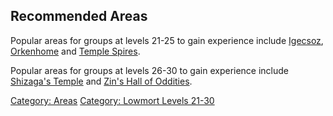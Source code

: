 ## Recommended Areas

Popular areas for groups at levels 21-25 to gain experience include
[Igecsoz](:Category:_Igecsoz "wikilink"),
[Orkenhome](:Category:_Orkenhome "wikilink") and [ Temple
Spires](:Category:_Temple_Spires "wikilink").

Popular areas for groups at levels 26-30 to gain experience include
[Shizaga's Temple](:Category:_Shizaga's_Temple "wikilink") and [Zin's
Hall of Oddities](:Category:_Zin's_Hall_Of_Oddities "wikilink").

[Category: Areas](Category:_Areas "wikilink") [Category: Lowmort Levels
21-30](Category:_Lowmort_Levels_21-30 "wikilink")

